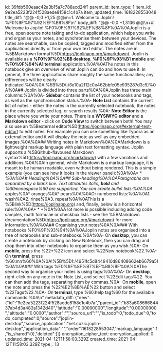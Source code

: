 id: 39fdb560eaac42a3b15a7c788acd24f1
parent_id: 
item_type: 1
item_id: 9e2ea5223f224f528aede8158c1c4b7a
item_updated_time: 1618228553048
title_diff: "@@ -0,0 +1,25 @@\\n+1. Welcome to Joplin! %F0%9F%97%92%EF%B8%8F\\n"
body_diff: "@@ -0,0 +1,3136 @@\\n+# Welcome to Joplin! %F0%9F%97%92%EF%B8%8F%0A%0AJoplin is a free, open source note taking and to-do application, which helps you write and organise your notes, and synchronise them between your devices. The notes are searchable, can be copied, tagged and modified either from the applications directly or from your own text editor. The notes are in %5BMarkdown format%5D(https://joplinapp.org/#markdown). Joplin is available as a **%F0%9F%92%BB desktop**, **%F0%9F%93%B1 mobile** and **%F0%9F%94%A1 terminal** application.%0A%0AThe notes in this notebook give an overview of what Joplin can do and how to use it. In general, the three applications share roughly the same functionalities; any differences will be clearly indicated.%0A%0A!%5B%5D(:/6e10a2f12c0e462bbfc05e935287d3c5)%0A%0A## Joplin is divided into three parts%0A%0AJoplin has three main columns:%0A%0A- **Sidebar** contains the list of your notebooks and tags, as well as the synchronisation status.%0A- **Note List** contains the current list of notes - either the notes in the currently selected notebook, the notes in the currently selected tag, or search results.%0A- **Note Editor** is the place where you write your notes. There is a **WYSIWYG editor** and a **Markdown editor** - click on **Code View** to switch between both! You may also use an %5Bexternal editor%5D(https://joplinapp.org/#external-text-editor) to edit notes. For example you can use something like Typora as an external editor and it will display the note as well as any embedded images.%0A%0A## Writing notes in Markdown%0A%0AMarkdown is a lightweight markup language with plain text formatting syntax. Joplin supports a %5BGithub-flavoured Markdown syntax%5D(https://joplinapp.org/markdown/) with a few variations and additions.%0A%0AIn general, while Markdown is a markup language, it is meant to be human readable, even without being rendered. This is a simple example (you can see how it looks in the viewer panel):%0A%0A* * *%0A%0A# Heading%0A%0A## Sub-heading%0A%0AParagraphs are separated by a blank line. Text attributes _italic_, **bold** and %60monospace%60 are supported. You can create bullet lists:%0A%0A* apples%0A* oranges%0A* pears%0A%0AOr numbered lists:%0A%0A1. wash%0A2. rinse%0A3. repeat%0A%0AThis is a %5Blink%5D(https://joplinapp.org) and, finally, below is a horizontal rule:%0A%0A* * *%0A%0AA lot more is possible including adding code samples, math formulae or checkbox lists - see the %5BMarkdown documentation%5D(https://joplinapp.org/#markdown) for more information.%0A%0A## Organising your notes%0A%0A### With notebooks %F0%9F%93%94%0A%0AJoplin notes are organised into a tree of notebooks and sub-notebooks.%0A%0A- On **desktop**, you can create a notebook by clicking on New Notebook, then you can drag and drop them into other notebooks to organise them as you wish.%0A- On **mobile**, press the %22+%22 icon and select %22New notebook%22.%0A- On **terminal**, press %60:mn%60%0A%0A!%5B%5D(:/4951fc5d8449410d86408662eb6679a5)%0A%0A### With tags %F0%9F%8F%B7%EF%B8%8F%0A%0AThe second way to organise your notes is using tags:%0A%0A- On **desktop**, right-click on any note in the Note List, and select %22Edit tags%22. You can then add the tags, separating them by commas.%0A- On **mobile**, open the note and press the %22%E2%8B%AE%22 button and select %22Tags%22.%0A- On **terminal**, type %60:help tag%60 for the available commands.%0A\\n"
metadata_diff: {"new":{"id":"9e2ea5223f224f528aede8158c1c4b7a","parent_id":"b83a60866684437ab4d3a483a1342d40","latitude":"0.00000000","longitude":"0.00000000","altitude":"0.0000","author":"","source_url":"","is_todo":0,"todo_due":0,"todo_completed":0,"source":"joplin-desktop","source_application":"net.cozic.joplin-desktop","application_data":"","order":1618228553047,"markup_language":1,"is_shared":0},"deleted":[]}
encryption_cipher_text: 
encryption_applied: 0
updated_time: 2021-04-12T11:58:03.329Z
created_time: 2021-04-12T11:58:03.329Z
type_: 13
